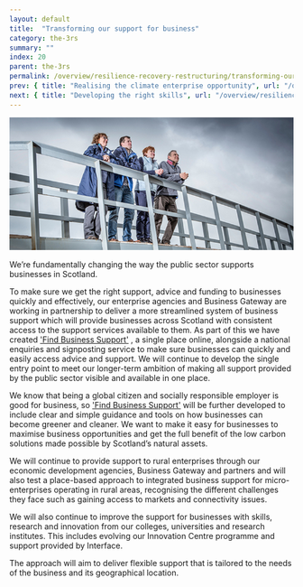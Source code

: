 ```yaml
---
layout: default
title:  "Transforming our support for business"
category: the-3rs
summary: ""
index: 20
parent: the-3rs
permalink: /overview/resilience-recovery-restructuring/transforming-our-support-for-business/
prev: { title: "Realising the climate enterprise opportunity", url: "/overview/resilience-recovery-restructuring/realising-the-climate-enterprise-opportunity "}
next: { title: "Developing the right skills", url: "/overview/resilience-recovery-restructuring/developing-the-right-skills/" }
---
```

![A photograph of staff from the Scottish company Healthworks standing on a bridge](/assets/images/pageimages/Overview.4.jpg)  

We’re fundamentally changing the way the public sector supports businesses in Scotland.  

To make sure we get the right support, advice and funding to businesses quickly and effectively, our enterprise agencies and Business Gateway are working in partnership to deliver a more streamlined system of business support which will provide businesses across Scotland with consistent access to the support services available to them.  As part of this we have created ['Find Business Support'](https://findbusinesssupport.gov.scot/) , a single place online, alongside a national enquiries and signposting service to make sure businesses can quickly and easily access advice and support.  We will continue to develop the single entry point to meet our longer-term ambition of making all support provided by the public sector visible and available in one place.

We know that being a global citizen and socially responsible employer is good for business, so ['Find Business Support'](https://findbusinesssupport.gov.scot/) will be further developed to include clear and simple guidance and tools on how businesses can become greener and cleaner.  We want to make it easy for businesses to maximise business opportunities and get the full benefit of the low carbon solutions made possible by Scotland’s natural assets.  

We will continue to provide support to rural enterprises through our economic development agencies, Business Gateway and partners and will also test a place-based approach to integrated business support for micro-enterprises operating in rural areas, recognising the different challenges they face such as gaining access to markets and connectivity issues.   

We will also continue to improve the support for businesses with skills, research and innovation from our colleges, universities and research institutes. This includes evolving our Innovation Centre programme and support provided by Interface.  

The approach will aim to deliver flexible support that is tailored to the needs of the business and its geographical location. 
